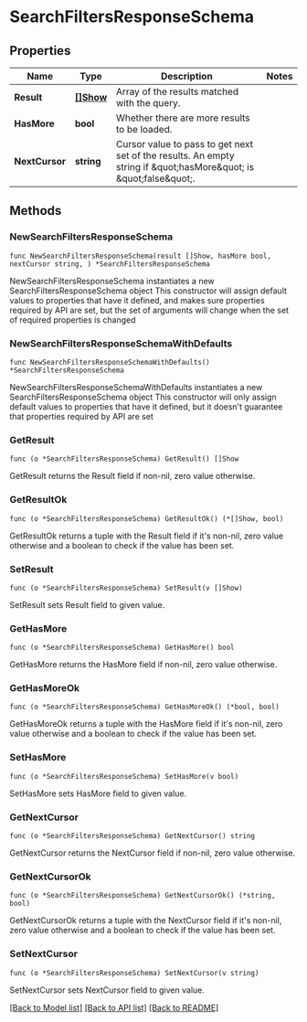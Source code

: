 # SearchFiltersResponseSchema

## Properties

Name | Type | Description | Notes
------------ | ------------- | ------------- | -------------
**Result** | [**[]Show**](Show.md) | Array of the results matched with the query. | 
**HasMore** | **bool** | Whether there are more results to be loaded. | 
**NextCursor** | **string** | Cursor value to pass to get next set of the results. An empty string if \&quot;hasMore\&quot; is \&quot;false\&quot;. | 

## Methods

### NewSearchFiltersResponseSchema

`func NewSearchFiltersResponseSchema(result []Show, hasMore bool, nextCursor string, ) *SearchFiltersResponseSchema`

NewSearchFiltersResponseSchema instantiates a new SearchFiltersResponseSchema object
This constructor will assign default values to properties that have it defined,
and makes sure properties required by API are set, but the set of arguments
will change when the set of required properties is changed

### NewSearchFiltersResponseSchemaWithDefaults

`func NewSearchFiltersResponseSchemaWithDefaults() *SearchFiltersResponseSchema`

NewSearchFiltersResponseSchemaWithDefaults instantiates a new SearchFiltersResponseSchema object
This constructor will only assign default values to properties that have it defined,
but it doesn't guarantee that properties required by API are set

### GetResult

`func (o *SearchFiltersResponseSchema) GetResult() []Show`

GetResult returns the Result field if non-nil, zero value otherwise.

### GetResultOk

`func (o *SearchFiltersResponseSchema) GetResultOk() (*[]Show, bool)`

GetResultOk returns a tuple with the Result field if it's non-nil, zero value otherwise
and a boolean to check if the value has been set.

### SetResult

`func (o *SearchFiltersResponseSchema) SetResult(v []Show)`

SetResult sets Result field to given value.


### GetHasMore

`func (o *SearchFiltersResponseSchema) GetHasMore() bool`

GetHasMore returns the HasMore field if non-nil, zero value otherwise.

### GetHasMoreOk

`func (o *SearchFiltersResponseSchema) GetHasMoreOk() (*bool, bool)`

GetHasMoreOk returns a tuple with the HasMore field if it's non-nil, zero value otherwise
and a boolean to check if the value has been set.

### SetHasMore

`func (o *SearchFiltersResponseSchema) SetHasMore(v bool)`

SetHasMore sets HasMore field to given value.


### GetNextCursor

`func (o *SearchFiltersResponseSchema) GetNextCursor() string`

GetNextCursor returns the NextCursor field if non-nil, zero value otherwise.

### GetNextCursorOk

`func (o *SearchFiltersResponseSchema) GetNextCursorOk() (*string, bool)`

GetNextCursorOk returns a tuple with the NextCursor field if it's non-nil, zero value otherwise
and a boolean to check if the value has been set.

### SetNextCursor

`func (o *SearchFiltersResponseSchema) SetNextCursor(v string)`

SetNextCursor sets NextCursor field to given value.



[[Back to Model list]](../README.md#documentation-for-models) [[Back to API list]](../README.md#documentation-for-api-endpoints) [[Back to README]](../README.md)


